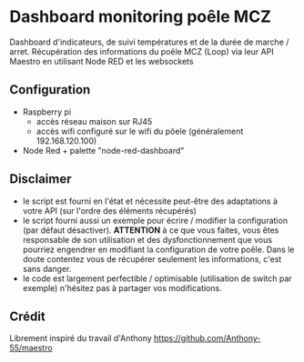 # Dashboard monitoring poêle MCZ
Dashboard d'indicateurs, de suivi températures et de la durée de marche / arret.
Récupération des informations du poêle MCZ (Loop) via leur API Maestro en utilisant Node RED et les websockets

## Configuration
- Raspberry pi
  - accès réseau maison sur RJ45
  - accès wifi configuré sur le wifi du pôele (généralement 192.168.120.100)
- Node Red + palette "node-red-dashboard"

## Disclaimer
- le script est fourni en l'état et nécessite peut-être des adaptations à votre API (sur l'ordre des éléments récupérés)
- le script fourni aussi un exemple pour écrire / modifier la configuration (par défaut désactiver). __ATTENTION__ à ce que vous faites, vous êtes responsable de son utilisation et des dysfonctionnement que vous pourriez engendrer en modifiant la configuration de votre poêle. Dans le doute contentez vous de récupérer seulement les informations, c'est sans danger.
- le code est largement perfectible / optimisable (utilisation de switch par exemple) n'hésitez pas à partager vos modifications.

## Crédit
Librement inspiré du travail d'Anthony https://github.com/Anthony-55/maestro
